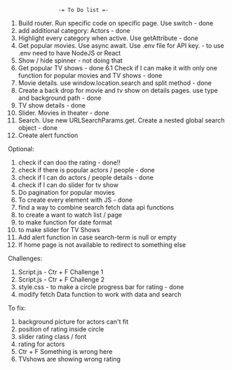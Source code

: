                     -= To Do list =-

1. Build router. Run specific code on specific page. Use switch - done
2. add additional category: Actors - done
3. Highlight every category when active. Use getAttribute - done
4. Get popular movies. Use async await. Use .env file for API key. - to use .env need to have NodeJS or React
5. Show / hide spinner - not doing that
6. Get popular TV shows - done
   6.1 Check if I can make it with only one function for popular movies and TV shows - done
7. Movie details. use window.location.search and split method - done
8. Create a back drop for movie and tv show on details pages. use type and background path - done
9. TV show details - done
10. Slider. Movies in theater - done
11. Search. Use new URLSearchParams.get. Create a nested global search object - done
12. Create alert function

Optional:

1. check if can doo the rating - done!!
2. check if there is popular actors / people - done
3. check if I can do actors / people details - done
4. check if I can do slider for tv show
5. Do pagination for popular movies
6. To create every element with JS - done
7. find a way to combine search fetch data api functions
8. to create a want to watch list / page
9. to make function for date format
10. to make slider for TV Shows
11. Add alert function in case search-term is null or empty
12. If home page is not available to redirect to something else

Challenges:

1. Script.js - Ctr + F Challenge 1
2. Script.js - Ctr + F Challenge 2
3. style.css - to make a circle progress bar for rating - done
4. modify fetch Data function to work with data and search

To fix:

1. background picture for actors can't fit
2. position of rating inside circle
3. slider rating class / font
4. rating for actors
5. Ctr + F Something is wrong here
6. TVshows are showing wrong rating
